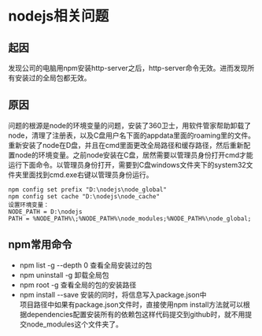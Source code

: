 # nodejs相关问题
## 起因
发现公司的电脑用npm安装http-server之后，http-server命令无效。进而发现所有安装过的全局包都无效。
## 原因
问题的根源是node的环境变量的问题，安装了360卫士，用软件管家帮助卸载了node，清理了注册表，以及C盘用户名下面的appdata里面的roaming里的文件。重新安装了node在D盘，并且在cmd里面更改全局路径和缓存路径，然后重新配置node的环境变量。之前node安装在C盘，居然需要以管理员身份打开cmd才能运行下面命令。以管理员身份打开，需要到C盘windows文件夹下的system32文件夹里面找到cmd.exe右键以管理员身份运行。
```
npm config set prefix "D:\nodejs\node_global"
npm config set cache "D:\nodejs\node_cache"
设置环境变量：
NODE_PATH = D:\nodejs
PATH = %NODE_PATH%\;%NODE_PATH%\node_modules;%NODE_PATH%\node_global;
```
## npm常用命令
- npm list -g --depth 0 查看全局安装过的包
- npm uninstall <package name> -g 卸载全局包
- npm root -g  查看全局的包的安装路径
- npm install <name> --save  安装的同时，将信息写入package.json中    
项目路径中如果有package.json文件时，直接使用npm install方法就可以根据dependencies配置安装所有的依赖包这样代码提交到github时，就不用提交node_modules这个文件夹了。

